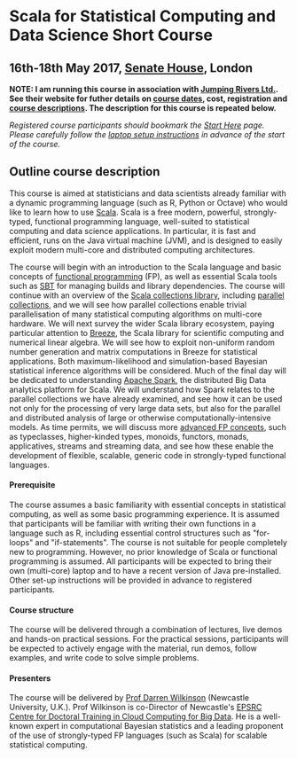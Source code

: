 # Scala for Statistical Computing and Data Science Short Course

## 16th-18th May 2017, [Senate House](https://goo.gl/maps/YVaUVoVw8C82), London

**NOTE: I am running this course in association with [Jumping Rivers Ltd.](http://www.jumpingrivers.com/). See their website for futher details on [course dates](http://www.jumpingrivers.com/dates), cost, registration and [course descriptions](http://www.jumpingrivers.com/courses). The description for this course is repeated below.**

*Registered course participants should bookmark the [Start Here](StartHere.md) page. Please carefully follow the [laptop setup instructions](Setup.md) in advance of the start of the course.*

## Outline course description

This course is aimed at statisticians and data scientists already familiar with a dynamic programming language (such as R, Python or Octave) who would like to learn how to use [Scala](http://www.scala-lang.org/). Scala is a free modern, powerful, strongly-typed, functional programming language, well-suited to statistical computing and data science applications. In particular, it is fast and efficient, runs on the Java virtual machine (JVM), and is designed to easily exploit modern multi-core and distributed computing architectures.

The course will begin with an introduction to the Scala language and basic concepts of [functional programming](https://en.wikipedia.org/wiki/Functional_programming) (FP), as well as essential Scala tools such as [SBT](http://www.scala-sbt.org/) for managing builds and library dependencies. The course will continue with an overview of the [Scala collections library](http://docs.scala-lang.org/overviews/collections/overview.html), including [parallel collections](http://docs.scala-lang.org/overviews/parallel-collections/overview.html), and we will see how parallel collections enable trivial parallelisation of many statistical computing algorithms on multi-core hardware. We will next survey the wider Scala library ecosystem, paying particular attention to [Breeze](https://github.com/scalanlp/breeze), the Scala library for scientific computing and numerical linear algebra. We will see how to exploit non-uniform random number generation and matrix computations in Breeze for statistical applications. Both maximum-likelihood and simulation-based Bayesian statistical inference algorithms will be considered. Much of the final day will be dedicated to understanding [Apache Spark](http://spark.apache.org/), the distributed Big Data analytics platform for Scala. We will understand how Spark relates to the parallel collections we have already examined, and see how it can be used not only for the processing of very large data sets, but also for the parallel and distributed analysis of large or otherwise computationally-intensive models. As time permits, we will discuss more [advanced FP concepts](https://github.com/typelevel/cats/blob/master/README.md), such as typeclasses, higher-kinded types, monoids, functors, monads, applicatives, streams and streaming data, and see how these enable the development of flexible, scalable, generic code in strongly-typed functional languages.

#### Prerequisite

The course assumes a basic familiarity with essential concepts in statistical computing, as well as some basic programming experience. It is assumed that participants will be familiar with writing their own functions in a language such as R, including essential control structures such as "for-loops" and "if-statements". The course is not suitable for people completely new to programming. However, no prior knowledge of Scala or functional programming is assumed. All participants will be expected to bring their own (multi-core) laptop and to have a recent version of Java pre-installed. Other set-up instructions will be provided in advance to registered participants.

#### Course structure

The course will be delivered through a combination of lectures, live demos and hands-on practical sessions. For the practical sessions, participants will be expected to actively engage with the material, run demos, follow examples, and write code to solve simple problems.

#### Presenters

The course will be delivered by [Prof Darren Wilkinson](https://www.staff.ncl.ac.uk/d.j.wilkinson/) (Newcastle University, U.K.). Prof Wilkinson is co-Director of Newcastle's [EPSRC Centre for Doctoral Training in Cloud Computing for Big Data](http://www.bigdata-cdt.ac.uk/). He is a well-known expert in computational Bayesian statistics and a leading proponent of the use of strongly-typed FP languages (such as Scala) for scalable statistical computing.


